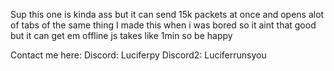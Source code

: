 Sup this one is kinda ass but it can send 15k packets at once and  opens alot of tabs of the same thing
I made this when i was bored so it aint that good but it can get em offline js takes like 1min so be happy 

Contact me here:
Discord: Luciferpy
Discord2: Luciferrunsyou
